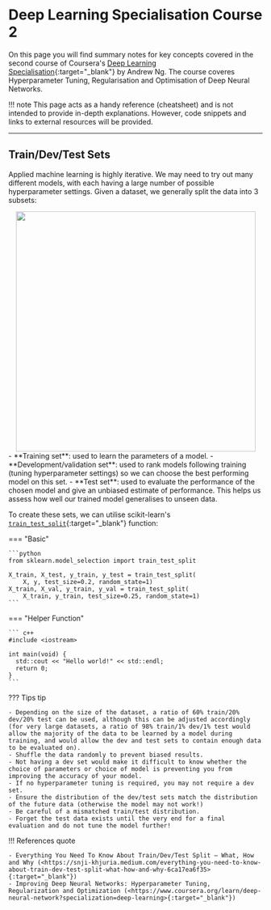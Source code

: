 # Deep Learning Specialisation Course 2

On this page you will find summary notes for key concepts covered in the second course of Coursera's [Deep Learning Specialisation](https://www.coursera.org/learn/deep-neural-network?specialization=deep-learning){:target="_blank"} by Andrew Ng. The course coveres Hyperparameter Tuning, Regularisation and Optimisation of Deep Neural Networks.

!!! note
    This page acts as a handy reference (cheatsheet) and is not intended to provide in-depth explanations. However, code snippets and links to external resources will be provided.

<!-- Week 1 -->
---

## Train/Dev/Test Sets

Applied machine learning is highly iterative. We may need to try out many different models, with each having a large number of possible hyperparameter settings. Given a dataset, we generally split the data into 3 subsets:

<div align="center">
    <img src="../img/train-dev-test.png" width="475" />
</div>
<!-- <div align="center">
    <img src="../img/train-test.png" width="475" />
</div> -->
- **Training set**: used to learn the parameters of a model.
- **Development/validation set**: used to rank models following training (tuning hyperparameter settings) so we can choose the best performing model on this set.
- **Test set**: used to evaluate the performance of the chosen model and give an unbiased estimate of performance. This helps us assess how well our trained model generalises to unseen data.

To create these sets, we can utilise scikit-learn's [`train_test_split`](https://scikit-learn.org/stable/modules/generated/sklearn.model_selection.train_test_split.html){:target="_blank"} function:

=== "Basic"

    ```python
    from sklearn.model_selection import train_test_split

    X_train, X_test, y_train, y_test = train_test_split(
        X, y, test_size=0.2, random_state=1)
    X_train, X_val, y_train, y_val = train_test_split(
        X_train, y_train, test_size=0.25, random_state=1)
    ```

=== "Helper Function"

    ``` c++
    #include <iostream>

    int main(void) {
      std::cout << "Hello world!" << std::endl;
      return 0;
    }
    ```

??? Tips tip
    
    - Depending on the size of the dataset, a ratio of 60% train/20% dev/20% test can be used, although this can be adjusted accordingly (for very large datasets, a ratio of 98% train/1% dev/1% test would allow the majority of the data to be learned by a model during training, and would allow the dev and test sets to contain enough data to be evaluated on).
    - Shuffle the data randomly to prevent biased results.
    - Not having a dev set would make it difficult to know whether the choice of parameters or choice of model is preventing you from improving the accuracy of your model.
    - If no hyperparameter tuning is required, you may not require a dev set.
    - Ensure the distribution of the dev/test sets match the distribution of the future data (otherwise the model may not work!)
    - Be careful of a mismatched train/test distribution.
    - Forget the test data exists until the very end for a final evaluation and do not tune the model further!

!!! References quote

    - Everything You Need To Know About Train/Dev/Test Split — What, How and Why (<https://snji-khjuria.medium.com/everything-you-need-to-know-about-train-dev-test-split-what-how-and-why-6ca17ea6f35>{:target="_blank"})
    - Improving Deep Neural Networks: Hyperparameter Tuning, Regularization and Optimization (<https://www.coursera.org/learn/deep-neural-network?specialization=deep-learning>{:target="_blank"})

<!-- --- -->

<!-- ## Bias and Variance

High bias: underfitting
High variance: overfitting

Bias/Variance tradeoff

| Set       | Error              |
| --------- | ---------------------- |
| Train set | 1%  | 14% | 14% | 0.5% |
| Dev set   | 10% | 14% | 28% | 1%   | -->